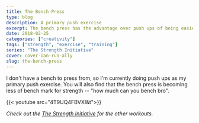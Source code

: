 ```yaml
---
title: The Bench Press
type: blog
description: A primary push exercise
excerpt: The bench press has the advantage over push ups of being easier to progress.
date: 2018-02-25
categories: ["creativity"]
tags: ["strength", "exercise", "training"]
series: "The Strength Initiative"
cover: cover-ian-run-ally
slug: the-bench-press
---
```


I don't have a bench to press from, so I'm currently doing push ups as my primary push exercise. You will also find that the bench press is becoming less of bench mark for strength -- "how much can you bench bro".

{{< youtube src="4T9UQ4FBVXI&t">}}

_Check out the [The Strength Initiative](/series/the-strength-initiative/) for the other workouts._
